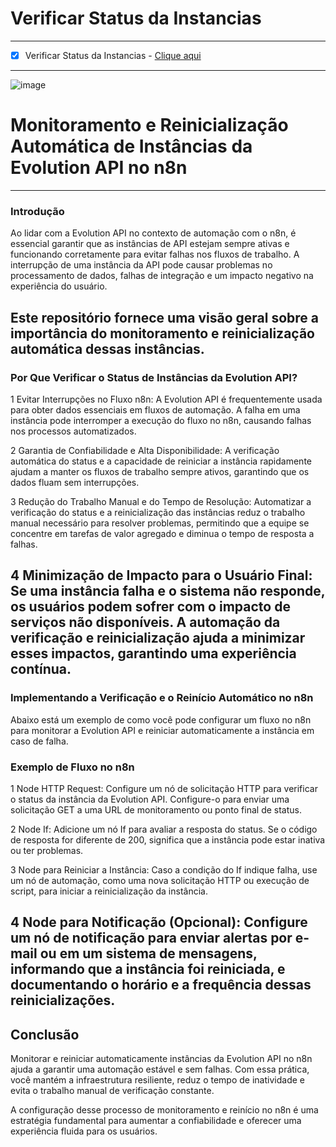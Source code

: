 # Verificar Status da Instancias
---

- [x] Verificar Status da Instancias - [Clique aqui](https://github.com/fleles324/fleles324/blob/main/n8n-files/Verificar%20Instancias/instancias)

---
![image](https://github.com/user-attachments/assets/23ae7185-4d2f-49be-aa7b-25b81f8b51cb)

# Monitoramento e Reinicialização Automática de Instâncias da Evolution API no n8n
---

### Introdução
Ao lidar com a Evolution API no contexto de automação com o n8n, é essencial garantir que as instâncias de API estejam sempre ativas e funcionando corretamente para evitar falhas nos fluxos de trabalho. A interrupção de uma instância da API pode causar problemas no processamento de dados, falhas de integração e um impacto negativo na experiência do usuário.

Este repositório fornece uma visão geral sobre a importância do monitoramento e reinicialização automática dessas instâncias.
---

### Por Que Verificar o Status de Instâncias da Evolution API?
1 Evitar Interrupções no Fluxo n8n: A Evolution API é frequentemente usada para obter dados essenciais em fluxos de automação. A falha em uma instância pode interromper a execução do fluxo no n8n, causando falhas nos processos automatizados.

2 Garantia de Confiabilidade e Alta Disponibilidade: A verificação automática do status e a capacidade de reiniciar a instância rapidamente ajudam a manter os fluxos de trabalho sempre ativos, garantindo que os dados fluam sem interrupções.

3 Redução do Trabalho Manual e do Tempo de Resolução: Automatizar a verificação do status e a reinicialização das instâncias reduz o trabalho manual necessário para resolver problemas, permitindo que a equipe se concentre em tarefas de valor agregado e diminua o tempo de resposta a falhas.

4 Minimização de Impacto para o Usuário Final: Se uma instância falha e o sistema não responde, os usuários podem sofrer com o impacto de serviços não disponíveis. A automação da verificação e reinicialização ajuda a minimizar esses impactos, garantindo uma experiência contínua.
---

### Implementando a Verificação e o Reinício Automático no n8n
Abaixo está um exemplo de como você pode configurar um fluxo no n8n para monitorar a Evolution API e reiniciar automaticamente a instância em caso de falha.

### Exemplo de Fluxo no n8n
1 Node HTTP Request: Configure um nó de solicitação HTTP para verificar o status da instância da Evolution API. Configure-o para enviar uma solicitação GET a uma URL de monitoramento ou ponto final de status.

2 Node If: Adicione um nó If para avaliar a resposta do status. Se o código de resposta for diferente de 200, significa que a instância pode estar inativa ou ter problemas.

3 Node para Reiniciar a Instância: Caso a condição do If indique falha, use um nó de automação, como uma nova solicitação HTTP ou execução de script, para iniciar a reinicialização da instância.

4 Node para Notificação (Opcional): Configure um nó de notificação para enviar alertas por e-mail ou em um sistema de mensagens, informando que a instância foi reiniciada, e documentando o horário e a frequência dessas reinicializações.
---

## Conclusão
Monitorar e reiniciar automaticamente instâncias da Evolution API no n8n ajuda a garantir uma automação estável e sem falhas. Com essa prática, você mantém a infraestrutura resiliente, reduz o tempo de inatividade e evita o trabalho manual de verificação constante.

A configuração desse processo de monitoramento e reinício no n8n é uma estratégia fundamental para aumentar a confiabilidade e oferecer uma experiência fluida para os usuários.
